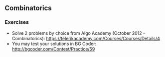 ## Combinatorics
### Exercises
* Solve 2 problems by choice from Algo Academy (October 2012 – Combinatorics): https://telerikacademy.com/Courses/Courses/Details/4
* You may test your solutions in BG Coder: http://bgcoder.com/Contest/Practice/59